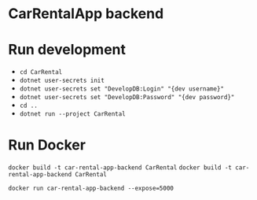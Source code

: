 # CarRentalApp backend

# Run development
* ```cd CarRental```
* ```dotnet user-secrets init```
* ```dotnet user-secrets set "DevelopDB:Login" "{dev username}" ```
* ```dotnet user-secrets set "DevelopDB:Password" "{dev password}" ```
* ```cd ..```
* ```dotnet run --project CarRental```

# Run Docker
```docker build -t car-rental-app-backend CarRental```
```docker build -t car-rental-app-backend CarRental```

```docker run car-rental-app-backend --expose=5000```